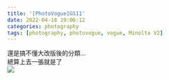 ```yaml
---
title: '[PhotoVogue]GS11'
date: 2022-04-18 19:06:12
categories: photography
tags: [photography, photovogue, vogue, Minolta V2]
---
```

還是搞不懂大改版後的分類...  
總算上去一張就是了  
![](https://photos.smugmug.com/PhotoVogue/PhotoVogueGS/i-XZn6dPB/0/a41baa81/O/GS11.jpg)